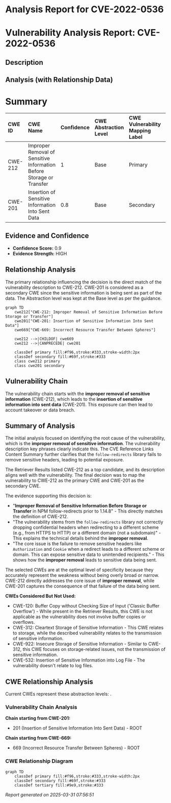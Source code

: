 # Analysis Report for CVE-2022-0536

# Vulnerability Analysis Report: CVE-2022-0536

## Description



## Analysis (with Relationship Data)

# Summary

| CWE ID    | CWE Name                                                                                                                  | Confidence | CWE Abstraction Level | CWE Vulnerability Mapping Label | CWE-Vulnerability Mapping Notes |
| :-------- | :------------------------------------------------------------------------------------------------------------------------ | :--------- | :---------------------- | :------------------------------ | :------------------------------ |
| CWE-212   | Improper Removal of Sensitive Information Before Storage or Transfer                                                     | 1          | Base                    | Primary                         | Allowed                         |
| CWE-201   | Insertion of Sensitive Information Into Sent Data                                                                       | 0.8        | Base                    | Secondary                       | Allowed                         |

## Evidence and Confidence

*   **Confidence Score:** 0.9
*   **Evidence Strength:** HIGH

## Relationship Analysis

The primary relationship influencing the decision is the direct match of the vulnerability description to CWE-212. CWE-201 is considered as a secondary CWE since the sensitive information is being sent as part of the data. The Abstraction level was kept at the Base level as per the guidance.

```mermaid
graph TD
    cwe212["CWE-212: Improper Removal of Sensitive Information Before Storage or Transfer"]
    cwe201["CWE-201: Insertion of Sensitive Information Into Sent Data"]
    cwe669["CWE-669: Incorrect Resource Transfer Between Spheres"]

    cwe212 -->|CHILDOF| cwe669
    cwe212 -->|CANPRECEDE| cwe201

    classDef primary fill:#f96,stroke:#333,stroke-width:2px
    classDef secondary fill:#69f,stroke:#333
    class cwe212 primary
    class cwe201 secondary
```

## Vulnerability Chain

The vulnerability chain starts with the **improper removal of sensitive information** (CWE-212), which leads to the **insertion of sensitive information into sent data** (CWE-201). This exposure can then lead to account takeover or data breach.

## Summary of Analysis

The initial analysis focused on identifying the root cause of the vulnerability, which is the **improper removal of sensitive information**. The vulnerability description key phrases clearly indicate this. The CVE Reference Links Content Summary further clarifies that the `follow-redirects` library fails to remove sensitive headers, leading to potential exposure.

The Retriever Results listed CWE-212 as a top candidate, and its description aligns well with the vulnerability. The final decision was to map the vulnerability to CWE-212 as the primary CWE and CWE-201 as the secondary CWE.

The evidence supporting this decision is:

*   "**Improper Removal of Sensitive Information Before Storage or Transfer** in NPM follow-redirects prior to 1.14.8" - This directly matches the definition of CWE-212.
*   "The vulnerability stems from the `follow-redirects` library not correctly dropping confidential headers when redirecting to a different scheme (e.g., from HTTPS to HTTP) or a different domain (not a subdomain)" - This explains the technical details behind the **improper removal**.
*   "The core issue is the failure to remove sensitive headers like `Authorization` and `Cookie` when a redirect leads to a different scheme or domain. This can expose sensitive data to unintended recipients." - This shows how the **improper removal** leads to sensitive data being sent.

The selected CWEs are at the optimal level of specificity because they accurately represent the weakness without being overly broad or narrow. CWE-212 directly addresses the core issue of **improper removal**, while CWE-201 captures the consequence of that failure of the data being sent.

**CWEs Considered But Not Used:**

*   CWE-120: Buffer Copy without Checking Size of Input ('Classic Buffer Overflow') - While present in the Retriever Results, this CWE is not applicable as the vulnerability does not involve buffer copies or overflows.
*   CWE-312: Cleartext Storage of Sensitive Information - This CWE relates to storage, while the described vulnerability relates to the transmission of sensitive information.
*   CWE-922: Insecure Storage of Sensitive Information - Similar to CWE-312, this CWE focuses on storage-related issues, not the transmission of sensitive information.
*   CWE-532: Insertion of Sensitive Information into Log File - The vulnerability doesn't relate to log files.


## CWE Relationship Analysis

Current CWEs represent these abstraction levels: .


### Vulnerability Chain Analysis

**Chain starting from CWE-201:**
- 201 (Insertion of Sensitive Information Into Sent Data) - ROOT


**Chain starting from CWE-669:**
- 669 (Incorrect Resource Transfer Between Spheres) - ROOT



### CWE Relationship Diagram

```mermaid
graph TD
    classDef primary fill:#f96,stroke:#333,stroke-width:2px
    classDef secondary fill:#69f,stroke:#333
    classDef tertiary fill:#9e9,stroke:#333
```



*Report generated on 2025-03-31 07:56:51*
